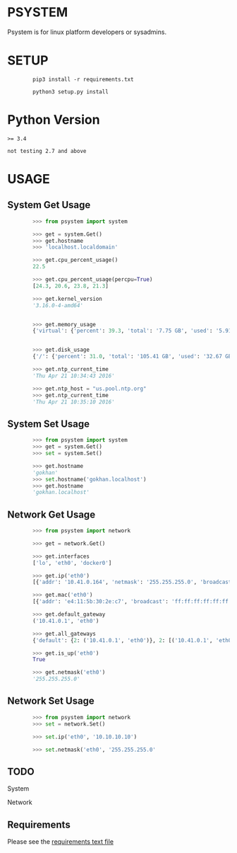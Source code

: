 # PSYSTEM

Psystem is for linux platform developers or sysadmins.

# SETUP

```
        pip3 install -r requirements.txt

        python3 setup.py install
```

# Python Version

```
>= 3.4

not testing 2.7 and above
```

# USAGE

## System Get Usage

```python
        >>> from psystem import system

        >>> get = system.Get()
        >>> get.hostname
        >>> 'localhost.localdomain'

        >>> get.cpu_percent_usage()
        22.5

        >>> get.cpu_percent_usage(percpu=True)
        [24.3, 20.6, 23.8, 21.3]

        >>> get.kernel_version
        '3.16.0-4-amd64'


        >>> get.memory_usage
        {'virtual': {'percent': 39.3, 'total': '7.75 GB', 'used': '5.91 GB', 'free': '1.84 GB'}, 'swap': {'percent': 0.0, 'total': '4.57 GB', 'used': '0', 'free': '4.57 GB'}}


        >>> get.disk_usage
        {'/': {'percent': 31.0, 'total': '105.41 GB', 'used': '32.67 GB', 'free': '67.36 GB'}}

        >>> get.ntp_current_time
        'Thu Apr 21 10:34:43 2016'

        >>> get.ntp_host = "us.pool.ntp.org"
        >>> get.ntp_current_time
        'Thu Apr 21 10:35:10 2016'

```

## System Set Usage

```python
        >>> from psystem import system
        >>> get = system.Get()
        >>> set = system.Set()

        >>> get.hostname
        'gokhan'
        >>> set.hostname('gokhan.localhost')
        >>> get.hostname
        'gokhan.localhost'


```

## Network Get Usage

```python
        >>> from psystem import network

        >>> get = network.Get()

        >>> get.interfaces
        ['lo', 'eth0', 'docker0']

        >>> get.ip('eth0')
        [{'addr': '10.41.0.164', 'netmask': '255.255.255.0', 'broadcast': '10.41.0.255'}]

        >>> get.mac('eth0')
        [{'addr': 'e4:11:5b:30:2e:c7', 'broadcast': 'ff:ff:ff:ff:ff:ff'}]

        >>> get.default_gateway
        ('10.41.0.1', 'eth0')

        >>> get.all_gateways
        {'default': {2: ('10.41.0.1', 'eth0')}, 2: [('10.41.0.1', 'eth0', True)]}

        >>> get.is_up('eth0')
        True

        >>> get.netmask('eth0')
        '255.255.255.0'
```

## Network Set Usage

```python
        >>> from psystem import network
        >>> set = network.Set()

        >>> set.ip('eth0', '10.10.10.10')

        >>> set.netmask('eth0', '255.255.255.0'
```

## TODO

System

Network

## Requirements

Please see the [requirements text file](requirements.txt)
